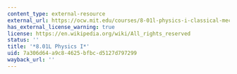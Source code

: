 ```yaml
---
content_type: external-resource
external_url: https://ocw.mit.edu/courses/8-01l-physics-i-classical-mechanics-fall-2005/
has_external_license_warning: true
license: https://en.wikipedia.org/wiki/All_rights_reserved
status: ''
title: '*8.01L Physics I*'
uid: 7a306d64-a9c8-4625-bfbc-d5127d797299
wayback_url: ''
---
```

